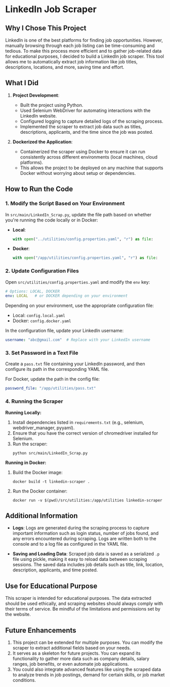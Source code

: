 # LinkedIn Job Scraper

## Why I Chose This Project

LinkedIn is one of the best platforms for finding job opportunities. However, manually browsing through each job listing can be time-consuming and tedious. To make this process more efficient and to gather job-related data for educational purposes, I decided to build a LinkedIn job scraper. This tool allows me to automatically extract job information like job titles, descriptions, locations, and more, saving time and effort.

## What I Did

1. **Project Development**:
   - Built the project using Python.
   - Used Selenium WebDriver for automating interactions with the LinkedIn website.
   - Configured logging to capture detailed logs of the scraping process.
   - Implemented the scraper to extract job data such as titles, descriptions, applicants, and the time since the job was posted.

2. **Dockerized the Application**:
   - Containerized the scraper using Docker to ensure it can run consistently across different environments (local machines, cloud platforms).
   - This allows the project to be deployed on any machine that supports Docker without worrying about setup or dependencies.

## How to Run the Code

### 1. Modify the Script Based on Your Environment

In `src/main/LinkedIn_Scrap.py`, update the file path based on whether you're running the code locally or in Docker:

- **Local**:
  ```python
  with open("../utilities/config.properties.yaml", "r") as file:
  ```

- **Docker**:
  ```python
  with open("/app/utilities/config.properties.yaml", "r") as file:
  ```

### 2. Update Configuration Files

Open `src/utilities/config.properties.yaml` and modify the `env` key:

```yaml
# Options: LOCAL, DOCKER
env: LOCAL   # or DOCKER depending on your environment
```

Depending on your environment, use the appropriate configuration file:
- Local: `config.local.yaml`
- Docker: `config.docker.yaml`

In the configuration file, update your LinkedIn username:

```yaml
username: "abc@gmail.com"  # Replace with your LinkedIn username
```

### 3. Set Password in a Text File

Create a `pass.txt` file containing your LinkedIn password, and then configure its path in the corresponding YAML file.

For Docker, update the path in the config file:
```yaml
password_file: "/app/utilities/pass.txt"
```

### 4. Running the Scraper

**Running Locally:**
1. Install dependencies listed in `requirements.txt` (e.g., selenium, webdriver_manager, pyyaml).
2. Ensure that you have the correct version of chromedriver installed for Selenium.
3. Run the scraper:
   ```
   python src/main/LinkedIn_Scrap.py
   ```

**Running in Docker:**
1. Build the Docker image:
   ```
   docker build -t linkedin-scraper .
   ```
2. Run the Docker container:
   ```
   docker run -v $(pwd)/src/utilities:/app/utilities linkedin-scraper
   ```

## Additional Information

- **Logs**: Logs are generated during the scraping process to capture important information such as login status, number of jobs found, and any errors encountered during scraping. Logs are written both to the console and to a log file as configured in the YAML file.

- **Saving and Loading Data**: Scraped job data is saved as a serialized `.p` file using pickle, making it easy to reload data between scraping sessions. The saved data includes job details such as title, link, location, description, applicants, and time posted.

## Use for Educational Purpose

This scraper is intended for educational purposes. The data extracted should be used ethically, and scraping websites should always comply with their terms of service. Be mindful of the limitations and permissions set by the website.

## Future Enhancements

1. This project can be extended for multiple purposes. You can modify the scraper to extract additional fields based on your needs.
2. It serves as a skeleton for future projects. You can expand its functionality to gather more data such as company details, salary ranges, job benefits, or even automate job applications.
3. You could also integrate advanced features like using the scraped data to analyze trends in job postings, demand for certain skills, or job market conditions.
